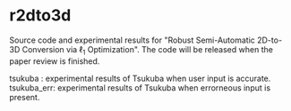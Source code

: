 # r2dto3d
Source code and experimental results for "Robust Semi-Automatic 2D-to-3D Conversion via $\ell_1$ Optimization". The code will be released when the paper review is finished.

tsukuba    : experimental results of Tsukuba when user input is accurate.
tsukuba_err: experimental results of Tsukuba when errorneous input is present.


